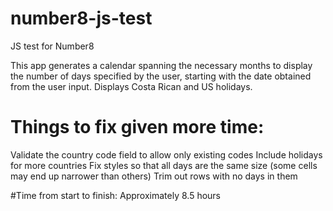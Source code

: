 # number8-js-test
JS test for Number8

This app generates a calendar spanning the necessary months to display the number of days specified by the user, starting with the date obtained from the user input. Displays Costa Rican and US holidays.


# Things to fix given more time:
Validate the country code field to allow only existing codes
Include holidays for more countries
Fix styles so that all days are the same size (some cells may end up narrower than others)
Trim out rows with no days in them


#Time from start to finish: Approximately 8.5 hours